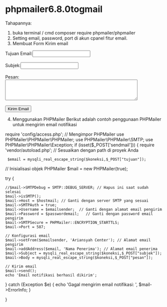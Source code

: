 # phpmailer6.8.0togmail


Tahapannya:
1. buka terminal / cmd
composer require phpmailer/phpmailer
2. Setting email, password, port di akun cpanel fitur email.
3. Membuat Form Kirim email
 
 <form name="sendmail" method="POST" enctype="multipart/form-data"><label for="tujuan">Tujuan Email:</label><input type="email" id="tujuan" name="tujuan" required><br><br><label for="subjek">Subjek:</label><input type="text" id="subjek" name="subjek" required><br><br> <label for="pesan">Pesan:</label><br> <textarea id="pesan" name="pesan" rows="4" cols="50" required></textarea><br><br><input type="submit" name="sendmail" value="Kirim Email"></form>

4. Menggunakan PHPMailer
Berikut adalah contoh penggunaan PHPMailer untuk mengirim email notifikasi

require 'config/access.php'; 
    // Mengimpor PHPMailer
use PHPMailer\PHPMailer\PHPMailer;
use PHPMailer\PHPMailer\SMTP;
use PHPMailer\PHPMailer\Exception;
if (isset($_POST['sendmail'])) {
require 'vendor/autoload.php'; // Sesuaikan dengan path di proyek Anda
    
     $email = mysqli_real_escape_string($koneksi,$_POST["tujuan"]);
// Inisialisasi objek PHPMailer
$mail = new PHPMailer(true);

try {
     
    //$mail->SMTPDebug = SMTP::DEBUG_SERVER; // Hapus ini saat sudah selesai
    $mail->isSMTP();
    $mail->Host = $hostmail; // Ganti dengan server SMTP yang sesuai
    $mail->SMTPAuth = true;
    $mail->Username = $emailsender;  // Ganti dengan alamat email pengirim
    $mail->Password = $passwordemail;   // Ganti dengan password email pengirim
    $mail->SMTPSecure = PHPMailer::ENCRYPTION_STARTTLS;
    $mail->Port = 587; 

    // Konfigurasi email
    $mail->setFrom($emailsender, 'Ariansyah Center'); // Alamat email pengirim
    $mail->addAddress($email, 'Nama Penerima'); // Alamat email penerima
    $mail->Subject = mysqli_real_escape_string($koneksi,$_POST["subjek"]);
    $mail->Body = mysqli_real_escape_string($koneksi,$_POST["pesan"]);

    // Kirim email
    $mail->send();
    echo 'Email notifikasi berhasil dikirim';
} catch (Exception $e) {
    echo 'Gagal mengirim email notifikasi: ', $mail->ErrorInfo;
}
 
}
